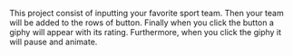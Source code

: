 This project consist of inputting your favorite sport team. Then your team will be added to the rows of button. Finally when you click the button a giphy will appear with its rating. Furthermore, when you click the giphy it will pause and animate.
